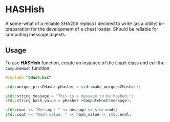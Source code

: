# HASHish
A some-what of a reliable SHA256 replica I decided to write (as a utility) in-preparation for the development of a cheat loader.
Should be reliable for computing message digests.

## Usage
To use **HASHish** function, create an instance of the `CHash` class and call the `ComputeHash` function:

```cpp
#include "CHash.hxx"

std::unique_ptr<CHash> pHasher = std::make_unique<CHash>();

std::string message = "This is a message to be hashed.";
std::string hash_value = pHasher->ComputeHash(message);

std::cout << "Message: " << message << std::endl;
std::cout << "Hash value: " << hash_value << std::endl;
